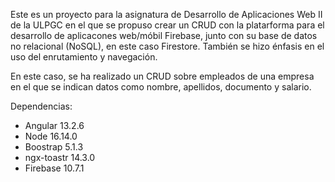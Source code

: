 Este es un proyecto para la asignatura de Desarrollo de Aplicaciones Web II de la ULPGC en el que se propuso crear un CRUD con la platarforma para el desarrollo de aplicacones web/móbil Firebase, junto con su base de datos no relacional (NoSQL), en este caso Firestore. También se hizo énfasis en el uso del enrutamiento y navegación. 

En este caso, se ha realizado un CRUD sobre empleados de una empresa en el que se indican datos como nombre, apellidos, documento y salario.

Dependencias:

*   Angular 13.2.6
*   Node 16.14.0
*   Boostrap 5.1.3
*   ngx-toastr 14.3.0
*   Firebase 10.7.1